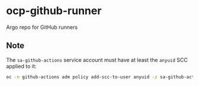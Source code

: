 # ocp-github-runner
Argo repo for GitHub runners

## Note
The `sa-github-actions` service account must have at least the `anyuid` SCC applied to it:  
```bash
oc -n github-actions adm policy add-scc-to-user anyuid -z sa-github-actions
```